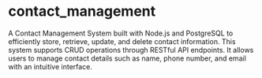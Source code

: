 # contact_management
A Contact Management System built with Node.js and PostgreSQL to efficiently store, retrieve, update, and delete contact information. This system supports CRUD operations through RESTful API endpoints. It allows users to manage contact details such as name, phone number, and email with an intuitive interface.
